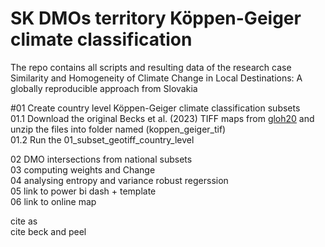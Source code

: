 # SK DMOs territory Köppen-Geiger climate classification
The repo contains all scripts and resulting data of the research case <br>
Similarity and Homogeneity of Climate Change in Local Destinations: A globally reproducible approach from Slovakia


#01 Create country level Köppen-Geiger climate classification subsets<br>
01.1 Download the original Becks et al. (2023) TIFF maps from <a href = "https://www.gloh2o.org/koppen/">gloh20</a> and unzip the files into folder named (koppen_geiger_tif) <br>
01.2 Run the 01_subset_geotiff_country_level

02 DMO intersections from national subsets <br>
03 computing weights and Change <br>
04 analysing entropy and variance robust regerssion <br>
05 link to power bi dash + template <br>
06 link to online map <br>

cite as <br>
cite beck and peel <br>


